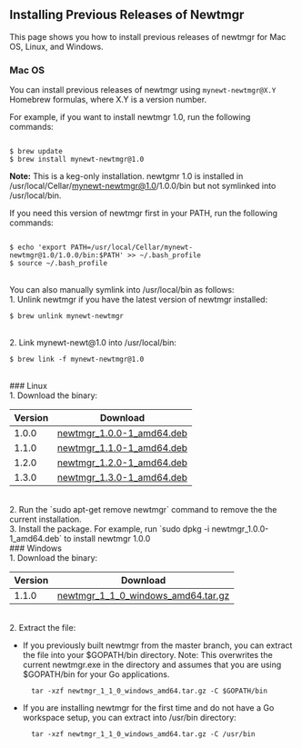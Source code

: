 ## Installing Previous Releases of Newtmgr

This page shows you how to install previous releases of newtmgr for Mac OS, Linux, and Windows.


### Mac OS
You can install previous releases of newtmgr using `mynewt-newtmgr@X.Y` Homebrew formulas, where X.Y is a version number.  

For example, if you want to install newtmgr 1.0, run the following commands:
 
```no-highlight

$ brew update
$ brew install mynewt-newtmgr@1.0

```

**Note:** This is a keg-only installation. newtgmr 1.0 is installed in /usr/local/Cellar/mynewt-newtmgr@1.0/1.0.0/bin but not symlinked into /usr/local/bin.

If you need this version of newtmgr first in your PATH, run the following commands:

```no-highlight

$ echo 'export PATH=/usr/local/Cellar/mynewt-newtmgr@1.0/1.0.0/bin:$PATH' >> ~/.bash_profile
$ source ~/.bash_profile

```

<br>
You can also manually symlink into /usr/local/bin as follows:

<br>
1. Unlink newtmgr if you have the latest version of newtmgr installed:

```no-highlight
$ brew unlink mynewt-newtmgr
```
<br>
2. Link mynewt-newt@1.0 into /usr/local/bin:

```no-highlight
$ brew link -f mynewt-newtmgr@1.0
```

<br>
### Linux
<br>
1. Download the binary:

Version|Download
-------|--------
1.0.0  |[newtmgr_1.0.0-1_amd64.deb](https://raw.githubusercontent.com/runtimeco/binary-releases/master/mynewt-newt-tools_1.0.0/newtmgr_1.0.0-1_amd64.deb)
1.1.0  |[newtmgr_1.1.0-1_amd64.deb](https://raw.githubusercontent.com/runtimeco/binary-releases/master/mynewt-newt-tools_1.1.0/newtmgr_1.1.0-1_amd64.deb)
1.2.0  |[newtmgr_1.2.0-1_amd64.deb](https://raw.githubusercontent.com/runtimeco/binary-releases/master/mynewt-newt-tools_1.2.0/newtmgr_1.2.0-1_amd64.deb)
1.3.0  |[newtmgr_1.3.0-1_amd64.deb](https://raw.githubusercontent.com/runtimeco/binary-releases/master/mynewt-newt-tools_1.3.0/newtmgr_1.3.0-1_amd64.deb)

<br>
2. Run the `sudo apt-get remove newtmgr` command to remove the the current installation.

<br>
3. Install the package. For example, run `sudo dpkg -i newtmgr_1.0.0-1_amd64.deb` to install newtmgr 1.0.0

<br>
### Windows
<br>
1. Download the binary:

Version|Download
-------|--------
1.1.0  |[newtmgr_1_1_0_windows_amd64.tar.gz](https://raw.githubusercontent.com/runtimeco/binary-releases/master/mynewt-newt-tools_1.1.0/newtmgr_1_1_0_windows_amd64.tar.gz)

<br>
2. Extract the file:

* If you previously built newtmgr from the master branch, you can extract the file into your $GOPATH/bin directory. Note: This overwrites the current newtmgr.exe in the directory and assumes that you are using $GOPATH/bin for your Go applications.

        tar -xzf newtmgr_1_1_0_windows_amd64.tar.gz -C $GOPATH/bin

* If you are installing newtmgr for the first time and do not have a Go workspace setup, you can extract into /usr/bin directory:

        tar -xzf newtmgr_1_1_0_windows_amd64.tar.gz -C /usr/bin
